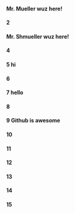 #### Mr. Mueller wuz here!
#### 2
#### Mr. Shmueller wuz here!
#### 4
#### 5 hi
#### 6
#### 7 hello
#### 8
#### 9 Github is awesome 
#### 10
#### 11
#### 12
#### 13
#### 14
#### 15